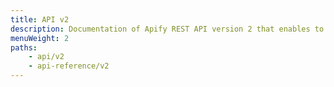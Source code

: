 ```yaml
---
title: API v2
description: Documentation of Apify REST API version 2 that enables to manage, build and run actors, and manage associated resources like storage.
menuWeight: 2
paths:
    - api/v2
    - api-reference/v2
---
```


